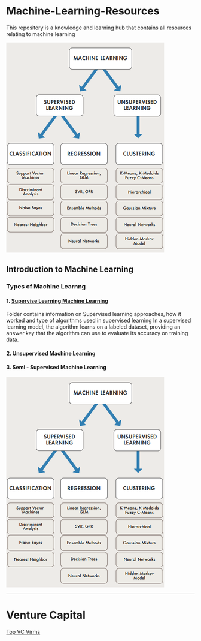 # Machine-Learning-Resources

This repository is a knowledge and learning hub that contains all resources relating to machine learning

![Ensemble learning architeceture](https://github.com/Jean-njoroge/Machine-Learning-Resources/blob/master/Machine_learning.png
) 

## Introduction to Machine Learning

### Types of Machine Learnng


#### 1. [Supervise Learning Machine Learning ](https://github.com/Jean-njoroge/Machine-Learning-Resources/tree/master/supervised_learning)
Folder contains information on Supervised learning approaches, how it worked and type of algorithms used in supervised learning
In a supervised learning model, the algorithm learns on a labeled dataset, providing an answer key that the algorithm can use to evaluate its accuracy on training data.

 #### 2. Unsupervised Machine Learning
 #### 3. Semi - Supervised Machine Learning

![Ensemble learning architeceture](https://github.com/Jean-njoroge/Machine-Learning-Resources/blob/master/Machine_learning.png
) 

_____
# Venture Capital
[Top VC Virms](https://growthlist.co/blog/ai-vc)
